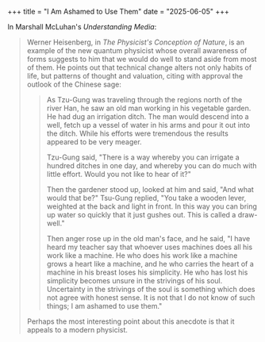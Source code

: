 +++
title = "I Am Ashamed to Use Them"
date = "2025-06-05"
+++

In Marshall McLuhan's *Understanding Media*:

> Werner Heisenberg, in *The Physicist's Conception of Nature*, is an example of
> the new quantum physicist whose overall awareness of forms suggests to him that
> we would do well to stand aside from most of them. He points out that technical
> change alters not only habits of life, but patterns of thought and valuation,
> citing with approval the outlook of the Chinese sage:
> 
> > As Tzu-Gung was traveling through the regions north of the river Han, he saw an
> > old man working in his vegetable garden. He had dug an irrigation ditch. The
> > man would descend into a well, fetch up a vessel of water in his arms and pour
> > it out into the ditch. While his efforts were tremendous the results appeared
> > to be very meager.
> > 
> > Tzu-Gung said, "There is a way whereby you can irrigate a hundred ditches in
> > one day, and whereby you can do much with little effort. Would you not like to
> > hear of it?"
> > 
> > Then the gardener stood up, looked at him and said, "And what would that be?"
> > Tsu-Gung replied, "You take a wooden lever, weighted at the back and light in
> > front. In this way you can bring up water so quickly that it just gushes out.
> > This is called a draw-well."
> > 
> > Then anger rose up in the old man's face, and he said, "I have heard my teacher
> > say that whoever uses machines does all his work like a machine. He who does
> > his work like a machine grows a heart like a machine, and he who carries the
> > heart of a machine in his breast loses his simplicity. He who has lost his
> > simplicity becomes unsure in the strivings of his soul. Uncertainty in the
> > strivings of the soul is something which does not agree with honest sense. It
> > is not that I do not know of such things; I am ashamed to use them."
> 
> Perhaps the most interesting point about this anecdote is that it
> appeals to a modern physicist.
